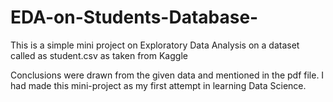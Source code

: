 # EDA-on-Students-Database-
This is a simple mini project on Exploratory Data Analysis on a dataset called as student.csv as taken from Kaggle

Conclusions were drawn from the given data and mentioned in the pdf file. I had made this mini-project as my first attempt in learning Data Science.

